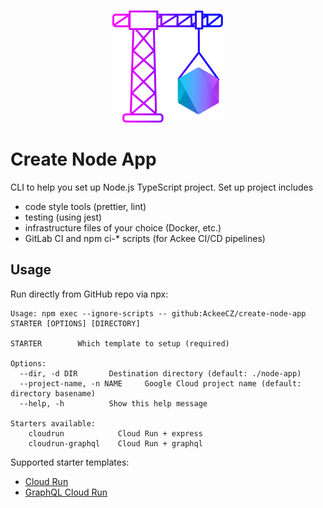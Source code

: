 <div align="center">

![](logo.png)

</div>

# Create Node App

CLI to help you set up Node.js TypeScript project. Set up project includes

- code style tools (prettier, lint)
- testing (using jest)
- infrastructure files of your choice (Docker, etc.)
- GitLab CI and npm ci-\* scripts (for Ackee CI/CD pipelines)

## Usage

Run directly from GitHub repo via npx:

```
Usage: npm exec --ignore-scripts -- github:AckeeCZ/create-node-app STARTER [OPTIONS] [DIRECTORY]

STARTER        Which template to setup (required)

Options:
  --dir, -d DIR       Destination directory (default: ./node-app)
  --project-name, -n NAME     Google Cloud project name (default: directory basename)
  --help, -h          Show this help message

Starters available:
    cloudrun            Cloud Run + express
    cloudrun-graphql    Cloud Run + graphql
```

Supported starter templates:

- [Cloud Run](./starter/cloudrun/README.md)
- [GraphQL Cloud Run](./starter/cloudrun-graphql/README.md)
